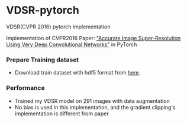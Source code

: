 # VDSR-pytorch
VDSR(CVPR 2016) pytorch implementation

Implementation of CVPR2016 Paper: ["Accurate Image Super-Resolution Using Very Deep Convolutional Networks"](https://cv.snu.ac.kr/research/VDSR/VDSR_CVPR2016.pdf) in PyTorch

### Prepare Training dataset
- Download train dataset with hdf5 format from [here](https://github.com/twtygqyy/pytorch-vdsr).

### Performance
- Trained my VDSR model on 291 images with data augmentation
- No bias is used in this implementation, and the gradient clipping's implementation is different from paper
